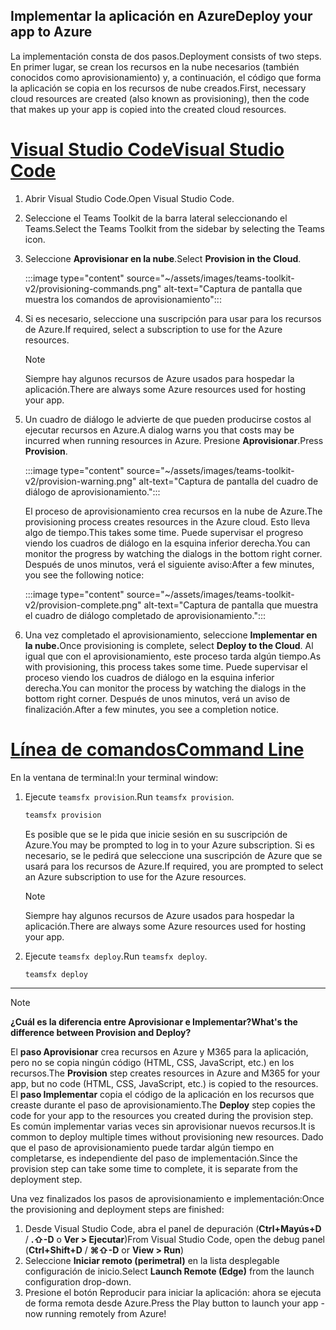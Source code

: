 ## <a name="deploy-your-app-to-azure"></a><span data-ttu-id="d93d0-101">Implementar la aplicación en Azure</span><span class="sxs-lookup"><span data-stu-id="d93d0-101">Deploy your app to Azure</span></span>

<span data-ttu-id="d93d0-102">La implementación consta de dos pasos.</span><span class="sxs-lookup"><span data-stu-id="d93d0-102">Deployment consists of two steps.</span></span>  <span data-ttu-id="d93d0-103">En primer lugar, se crean los recursos en la nube necesarios (también conocidos como aprovisionamiento) y, a continuación, el código que forma la aplicación se copia en los recursos de nube creados.</span><span class="sxs-lookup"><span data-stu-id="d93d0-103">First, necessary cloud resources are created (also known as provisioning), then the code that makes up your app is copied into the created cloud resources.</span></span>

# <a name="visual-studio-code"></a>[<span data-ttu-id="d93d0-104">Visual Studio Code</span><span class="sxs-lookup"><span data-stu-id="d93d0-104">Visual Studio Code</span></span>](#tab/vscode)

1. <span data-ttu-id="d93d0-105">Abrir Visual Studio Code.</span><span class="sxs-lookup"><span data-stu-id="d93d0-105">Open Visual Studio Code.</span></span>
1. <span data-ttu-id="d93d0-106">Seleccione el Teams Toolkit de la barra lateral seleccionando el Teams.</span><span class="sxs-lookup"><span data-stu-id="d93d0-106">Select the Teams Toolkit from the sidebar by selecting the Teams icon.</span></span>
1. <span data-ttu-id="d93d0-107">Seleccione **Aprovisionar en la nube**.</span><span class="sxs-lookup"><span data-stu-id="d93d0-107">Select **Provision in the Cloud**.</span></span>

   :::image type="content" source="~/assets/images/teams-toolkit-v2/provisioning-commands.png" alt-text="Captura de pantalla que muestra los comandos de aprovisionamiento":::

1. <span data-ttu-id="d93d0-109">Si es necesario, seleccione una suscripción para usar para los recursos de Azure.</span><span class="sxs-lookup"><span data-stu-id="d93d0-109">If required, select a subscription to use for the Azure resources.</span></span>

   > [!NOTE]
   > <span data-ttu-id="d93d0-110">Siempre hay algunos recursos de Azure usados para hospedar la aplicación.</span><span class="sxs-lookup"><span data-stu-id="d93d0-110">There are always some Azure resources used for hosting your app.</span></span>

1. <span data-ttu-id="d93d0-111">Un cuadro de diálogo le advierte de que pueden producirse costos al ejecutar recursos en Azure.</span><span class="sxs-lookup"><span data-stu-id="d93d0-111">A dialog warns you that costs may be incurred when running resources in Azure.</span></span>  <span data-ttu-id="d93d0-112">Presione **Aprovisionar**.</span><span class="sxs-lookup"><span data-stu-id="d93d0-112">Press **Provision**.</span></span>

   :::image type="content" source="~/assets/images/teams-toolkit-v2/provision-warning.png" alt-text="Captura de pantalla del cuadro de diálogo de aprovisionamiento.":::

   <span data-ttu-id="d93d0-114">El proceso de aprovisionamiento crea recursos en la nube de Azure.</span><span class="sxs-lookup"><span data-stu-id="d93d0-114">The provisioning process creates resources in the Azure cloud.</span></span> <span data-ttu-id="d93d0-115">Esto lleva algo de tiempo.</span><span class="sxs-lookup"><span data-stu-id="d93d0-115">This takes some time.</span></span> <span data-ttu-id="d93d0-116">Puede supervisar el progreso viendo los cuadros de diálogo en la esquina inferior derecha.</span><span class="sxs-lookup"><span data-stu-id="d93d0-116">You can monitor the progress by watching the dialogs in the bottom right corner.</span></span> <span data-ttu-id="d93d0-117">Después de unos minutos, verá el siguiente aviso:</span><span class="sxs-lookup"><span data-stu-id="d93d0-117">After a few minutes, you see the following notice:</span></span>

   :::image type="content" source="~/assets/images/teams-toolkit-v2/provision-complete.png" alt-text="Captura de pantalla que muestra el cuadro de diálogo completado de aprovisionamiento.":::

1. <span data-ttu-id="d93d0-119">Una vez completado el aprovisionamiento, seleccione **Implementar en la nube.**</span><span class="sxs-lookup"><span data-stu-id="d93d0-119">Once provisioning is complete, select **Deploy to the Cloud**.</span></span>  <span data-ttu-id="d93d0-120">Al igual que con el aprovisionamiento, este proceso tarda algún tiempo.</span><span class="sxs-lookup"><span data-stu-id="d93d0-120">As with provisioning, this process takes some time.</span></span>  <span data-ttu-id="d93d0-121">Puede supervisar el proceso viendo los cuadros de diálogo en la esquina inferior derecha.</span><span class="sxs-lookup"><span data-stu-id="d93d0-121">You can monitor the process by watching the dialogs in the bottom right corner.</span></span> <span data-ttu-id="d93d0-122">Después de unos minutos, verá un aviso de finalización.</span><span class="sxs-lookup"><span data-stu-id="d93d0-122">After a few minutes, you see a completion notice.</span></span>

# <a name="command-line"></a>[<span data-ttu-id="d93d0-123">Línea de comandos</span><span class="sxs-lookup"><span data-stu-id="d93d0-123">Command Line</span></span>](#tab/cli)

<span data-ttu-id="d93d0-124">En la ventana de terminal:</span><span class="sxs-lookup"><span data-stu-id="d93d0-124">In your terminal window:</span></span>

1. <span data-ttu-id="d93d0-125">Ejecute `teamsfx provision`.</span><span class="sxs-lookup"><span data-stu-id="d93d0-125">Run `teamsfx provision`.</span></span>

   ``` bash
   teamsfx provision
   ```

   <span data-ttu-id="d93d0-126">Es posible que se le pida que inicie sesión en su suscripción de Azure.</span><span class="sxs-lookup"><span data-stu-id="d93d0-126">You may be prompted to log in to your Azure subscription.</span></span> <span data-ttu-id="d93d0-127">Si es necesario, se le pedirá que seleccione una suscripción de Azure que se usará para los recursos de Azure.</span><span class="sxs-lookup"><span data-stu-id="d93d0-127">If required, you are prompted to select an Azure subscription to use for the Azure resources.</span></span>

   > [!NOTE]
   > <span data-ttu-id="d93d0-128">Siempre hay algunos recursos de Azure usados para hospedar la aplicación.</span><span class="sxs-lookup"><span data-stu-id="d93d0-128">There are always some Azure resources used for hosting your app.</span></span>

1. <span data-ttu-id="d93d0-129">Ejecute `teamsfx deploy`.</span><span class="sxs-lookup"><span data-stu-id="d93d0-129">Run `teamsfx deploy`.</span></span>

   ``` bash
   teamsfx deploy
   ```

---

> [!NOTE]
> <span data-ttu-id="d93d0-130">**¿Cuál es la diferencia entre Aprovisionar e Implementar?**</span><span class="sxs-lookup"><span data-stu-id="d93d0-130">**What's the difference between Provision and Deploy?**</span></span>
>
> <span data-ttu-id="d93d0-131">El **paso Aprovisionar** crea recursos en Azure y M365 para la aplicación, pero no se copia ningún código (HTML, CSS, JavaScript, etc.) en los recursos.</span><span class="sxs-lookup"><span data-stu-id="d93d0-131">The **Provision** step creates resources in Azure and M365 for your app, but no code (HTML, CSS, JavaScript, etc.) is copied to the resources.</span></span> <span data-ttu-id="d93d0-132">El **paso Implementar** copia el código de la aplicación en los recursos que creaste durante el paso de aprovisionamiento.</span><span class="sxs-lookup"><span data-stu-id="d93d0-132">The **Deploy** step copies the code for your app to the resources you created during the provision step.</span></span> <span data-ttu-id="d93d0-133">Es común implementar varias veces sin aprovisionar nuevos recursos.</span><span class="sxs-lookup"><span data-stu-id="d93d0-133">It is common to deploy multiple times without provisioning new resources.</span></span> <span data-ttu-id="d93d0-134">Dado que el paso de aprovisionamiento puede tardar algún tiempo en completarse, es independiente del paso de implementación.</span><span class="sxs-lookup"><span data-stu-id="d93d0-134">Since the provision step can take some time to complete, it is separate from the deployment step.</span></span>

<span data-ttu-id="d93d0-135">Una vez finalizados los pasos de aprovisionamiento e implementación:</span><span class="sxs-lookup"><span data-stu-id="d93d0-135">Once the provisioning and deployment steps are finished:</span></span>

1. <span data-ttu-id="d93d0-136">Desde Visual Studio Code, abra el panel de depuración (**Ctrl+Mayús+D**  /  **.⇧-D** o **Ver > Ejecutar**)</span><span class="sxs-lookup"><span data-stu-id="d93d0-136">From Visual Studio Code, open the debug panel (**Ctrl+Shift+D** / **⌘⇧-D** or **View > Run**)</span></span>
1. <span data-ttu-id="d93d0-137">Seleccione **Iniciar remoto (perimetral)** en la lista desplegable configuración de inicio.</span><span class="sxs-lookup"><span data-stu-id="d93d0-137">Select **Launch Remote (Edge)** from the launch configuration drop-down.</span></span>
1. <span data-ttu-id="d93d0-138">Presione el botón Reproducir para iniciar la aplicación: ahora se ejecuta de forma remota desde Azure.</span><span class="sxs-lookup"><span data-stu-id="d93d0-138">Press the Play button to launch your app - now running remotely from Azure!</span></span>

